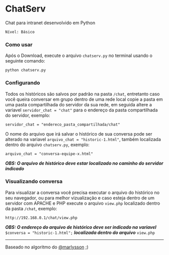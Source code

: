 # ChatServ
Chat para intranet desenvolvido em Python

    Nível: Básico


### Como usar

Após o Download, execute o arquivo ```chatserv.py``` no terminal usando o seguinte comando:

    python chatserv.py


### Configurando
Todos os históricos são salvos por padrão na pasta ```/chat```, entretanto caso você queira conversar em grupo dentro de uma rede local copie a pasta em uma pasta compartilhada do servidor da sua rede, em seguida altere a variavel ```servidor_chat = "chat"``` para o endereço da pasta compartilhada do servidor, exemplo:

    servidor_chat = "endereco_pasta_compartilhada/chat"


O nome do arquivo que irá salvar o histórico de sua conversa pode ser alterado na variavel ```arquivo_chat = "historic-1.html"```, também localizada dentro do arquivo ```chatserv.py```, exemplo:

    arquivo_chat = "conversa-equipe-x.html"


***OBS: O arquivo de histórico deve estar localizado no caminho do servidor indicado***

### Visualizando conversa
Para visualizar a conversa você precisa executar o arquivo do histórico no seu navegador, ou para melhor vizualização e caso esteja dentro de um servidor com APACHE e PHP execute o arquivo ```view.php``` localizado dentro da pasta ```/chat```, exemplo:

    http://192.168.0.1/chat/view.php


***OBS: O endereço do arquivo de histórico deve ser indicado na variavel*** ```$conversa = "historic-1.html";``` ***localizada dentro do arquivo*** ```view.php```


-------------------------
Baseado no algoritmo do [@marlysson](https://github.com/pythoneiros/Exercicios/blob/master/exercicio-3/Marlysson/exercicio.py) ;)
